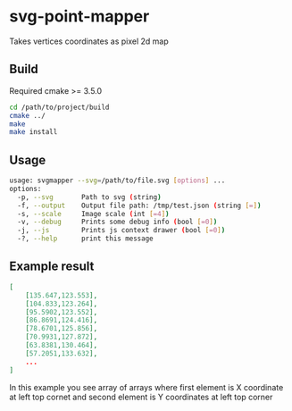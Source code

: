 # svg-point-mapper
Takes vertices coordinates as pixel 2d map

## Build
Required cmake >= 3.5.0
```bash
cd /path/to/project/build
cmake ../
make
make install
```

## Usage
```bash
usage: svgmapper --svg=/path/to/file.svg [options] ...
options:
  -p, --svg       Path to svg (string)
  -f, --output    Output file path: /tmp/test.json (string [=])
  -s, --scale     Image scale (int [=4])
  -v, --debug     Prints some debug info (bool [=0])
  -j, --js        Prints js context drawer (bool [=0])
  -?, --help      print this message

```

## Example result
```json
[
	[135.647,123.553],
	[104.833,123.264],
	[95.5902,123.552],
	[86.8691,124.416],
	[78.6701,125.856],
	[70.9931,127.872],
	[63.8381,130.464],
	[57.2051,133.632],
    ...
]
```

In this example you see array of arrays where first element is X coordinate at left top cornet and second element is Y coordinates at left top corner